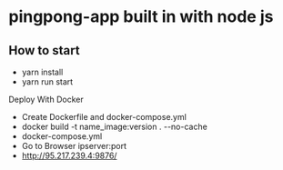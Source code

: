 # pingpong-app built in with node js

## How to start
- yarn install
- yarn run start


Deploy With Docker

- Create Dockerfile and docker-compose.yml
- docker build -t name_image:version . --no-cache
- docker-compose.yml
- Go to Browser ipserver:port
- http://95.217.239.4:9876/

